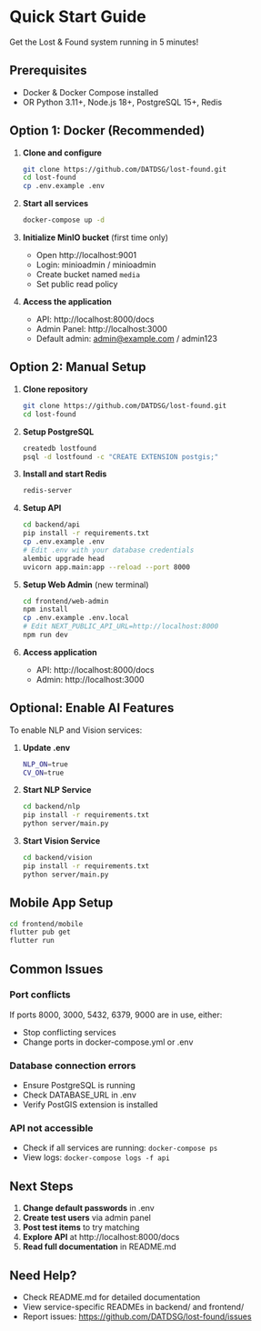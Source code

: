 # Quick Start Guide

Get the Lost & Found system running in 5 minutes!

## Prerequisites

- Docker & Docker Compose installed
- OR Python 3.11+, Node.js 18+, PostgreSQL 15+, Redis

## Option 1: Docker (Recommended)

1. **Clone and configure**

   ```bash
   git clone https://github.com/DATDSG/lost-found.git
   cd lost-found
   cp .env.example .env
   ```

2. **Start all services**

   ```bash
   docker-compose up -d
   ```

3. **Initialize MinIO bucket** (first time only)

   - Open http://localhost:9001
   - Login: minioadmin / minioadmin
   - Create bucket named `media`
   - Set public read policy

4. **Access the application**
   - API: http://localhost:8000/docs
   - Admin Panel: http://localhost:3000
   - Default admin: admin@example.com / admin123

## Option 2: Manual Setup

1. **Clone repository**

   ```bash
   git clone https://github.com/DATDSG/lost-found.git
   cd lost-found
   ```

2. **Setup PostgreSQL**

   ```bash
   createdb lostfound
   psql -d lostfound -c "CREATE EXTENSION postgis;"
   ```

3. **Install and start Redis**

   ```bash
   redis-server
   ```

4. **Setup API**

   ```bash
   cd backend/api
   pip install -r requirements.txt
   cp .env.example .env
   # Edit .env with your database credentials
   alembic upgrade head
   uvicorn app.main:app --reload --port 8000
   ```

5. **Setup Web Admin** (new terminal)

   ```bash
   cd frontend/web-admin
   npm install
   cp .env.example .env.local
   # Edit NEXT_PUBLIC_API_URL=http://localhost:8000
   npm run dev
   ```

6. **Access application**
   - API: http://localhost:8000/docs
   - Admin: http://localhost:3000

## Optional: Enable AI Features

To enable NLP and Vision services:

1. **Update .env**

   ```bash
   NLP_ON=true
   CV_ON=true
   ```

2. **Start NLP Service**

   ```bash
   cd backend/nlp
   pip install -r requirements.txt
   python server/main.py
   ```

3. **Start Vision Service**
   ```bash
   cd backend/vision
   pip install -r requirements.txt
   python server/main.py
   ```

## Mobile App Setup

```bash
cd frontend/mobile
flutter pub get
flutter run
```

## Common Issues

### Port conflicts

If ports 8000, 3000, 5432, 6379, 9000 are in use, either:

- Stop conflicting services
- Change ports in docker-compose.yml or .env

### Database connection errors

- Ensure PostgreSQL is running
- Check DATABASE_URL in .env
- Verify PostGIS extension is installed

### API not accessible

- Check if all services are running: `docker-compose ps`
- View logs: `docker-compose logs -f api`

## Next Steps

1. **Change default passwords** in .env
2. **Create test users** via admin panel
3. **Post test items** to try matching
4. **Explore API** at http://localhost:8000/docs
5. **Read full documentation** in README.md

## Need Help?

- Check README.md for detailed documentation
- View service-specific READMEs in backend/ and frontend/
- Report issues: https://github.com/DATDSG/lost-found/issues

